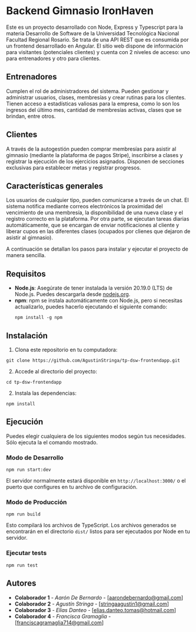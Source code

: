 # Backend Gimnasio IronHaven

Este es un proyecto desarrollado con Node, Express y Typescript para la materia Desarrollo de Software de la Universidad Tecnológica Nacional Facultad Regional Rosario.
Se trata de una API REST que es consumida por un frontend desarrollado en Angular. El sitio web dispone de información para visitantes (potenciales clientes) y cuenta con 2 niveles de acceso: uno para entrenadores y otro para clientes.

## Entrenadores

Cumplen el rol de administradores del sistema. Pueden gestionar y administrar usuarios, clases, membresías y crear rutinas para los clientes. Tienen acceso a estadísticas valiosas para la empresa, como lo son los ingresos del último mes, cantidad de membresías activas, clases que se brindan, entre otros.

## Clientes

A través de la autogestión pueden comprar membresías para asistir al gimnasio (mediante la plataforma de pagos Stripe), inscribirse a clases y registrar la ejecución de los ejercicios asignados. Disponen de secciones exclusivas para establecer metas y registrar progresos.

## Características generales

Los usuarios de cualquier tipo, pueden comunicarse a través de un chat. El sistema notifica mediante correos electrónicos la proximidad del vencimiento de una membresía, la disponibilidad de una nueva clase y el registro correcto en la plataforma. Por otra parte, se ejecutan tareas diarias automáticamente, que se encargan de enviar notificaciones al cliente y liberar cupos en las diferentes clases (ocupados por clienes que dejaron de asistir al gimnasio).

A continuación se detallan los pasos para instalar y ejecutar el proyecto de manera sencilla.

## Requisitos

- **Node.js**: Asegúrate de tener instalada la versión 20.19.0 (LTS) de Node.js. Puedes descargarla desde [nodejs.org](https://nodejs.org/).
- **npm**: npm se instala automáticamente con Node.js, pero si necesitas actualizarlo, puedes hacerlo ejecutando el siguiente comando:
  ```
  npm install -g npm
  ```

## Instalación

1. Clona este repositorio en tu computadora:

```
git clone https://github.com/AgustinStringa/tp-dsw-frontendapp.git
```

2. Accede al directorio del proyecto:

```
cd tp-dsw-frontendapp
```

2. Instala las dependencias:

```
npm install
```

## Ejecución

Puedes elegir cualquiera de los siguientes modos según tus necesidades. Sólo ejecuta la el comando mostrado.

### Modo de Desarrollo

```
npm run start:dev
```

El servidor normalmente estará disponible en `http://localhost:3000/` o el puerto que configures en tu archivo de configuración.

### Modo de Producción

```
npm run build
```

Esto compilará los archivos de TypeScript. Los archivos generados se encontrarán en el directorio `dist/` listos para ser ejecutados por Node en tu servidor.

### Ejecutar tests

```
npm run test
```

## Autores

- **Colaborador 1** - _Aarón De Bernardo_ - [aarondebernardo@gmail.com]
- **Colaborador 2** - _Agustín Stringa_ - [stringaagustin1@gmail.com]
- **Colaborador 3** - _Elías Danteo_ - [elias.danteo.tomas@hotmail.com]
- **Colaborador 4** - _Francisca Gramaglia_ - [franciscagramaglia714@gmail.com]
